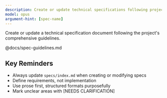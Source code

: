 ```yaml
---
description: Create or update technical specifications following project guidelines
model: opus
argument-hint: [spec-name]
---
```


Create or update a technical specification document following the project's comprehensive guidelines.

@docs/spec-guidelines.md

## Key Reminders

- Always update `specs/index.md` when creating or modifying specs
- Define requirements, not implementation
- Use prose first, structured formats purposefully
- Mark unclear areas with [NEEDS CLARIFICATION]
